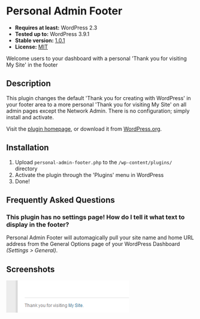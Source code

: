 # Personal Admin Footer

* __Requires at least:__ WordPress 2.3
* __Tested up to:__ WordPress 3.9.1
* __Stable version:__ [1.0.1](http://downloads.wordpress.org/plugin/personal-admin-footer.latest-stable.zip)
* __License:__ [MIT](http://opensource.org/licenses/mit-license.php)

Welcome users to your dashboard with a personal 'Thank you for visiting My Site' in the footer

## Description

This plugin changes the default 'Thank you for creating with WordPress' in your footer area to a more personal 'Thank you for visiting My Site' on all admin pages except the Network Admin. There is no configuration; simply install and activate.

Visit the [plugin homepage](http://bungeshea.com/plugins/personal-admin-footer/), or download it from [WordPress.org](http://wordpress.org/extend/plugins/personal-admin-footer).

## Installation

1. Upload `personal-admin-footer.php` to the `/wp-content/plugins/` directory
2. Activate the plugin through the 'Plugins' menu in WordPress
3. Done!

## Frequently Asked Questions

### This plugin has no settings page! How do I tell it what text to display in the footer?
Personal Admin Footer will automagically pull your site name and home URL address from the General Options page of your WordPress Dashboard *(Settings > General)*.

## Screenshots

![The footer text displaying in the dashboard](screenshot-1.png)
